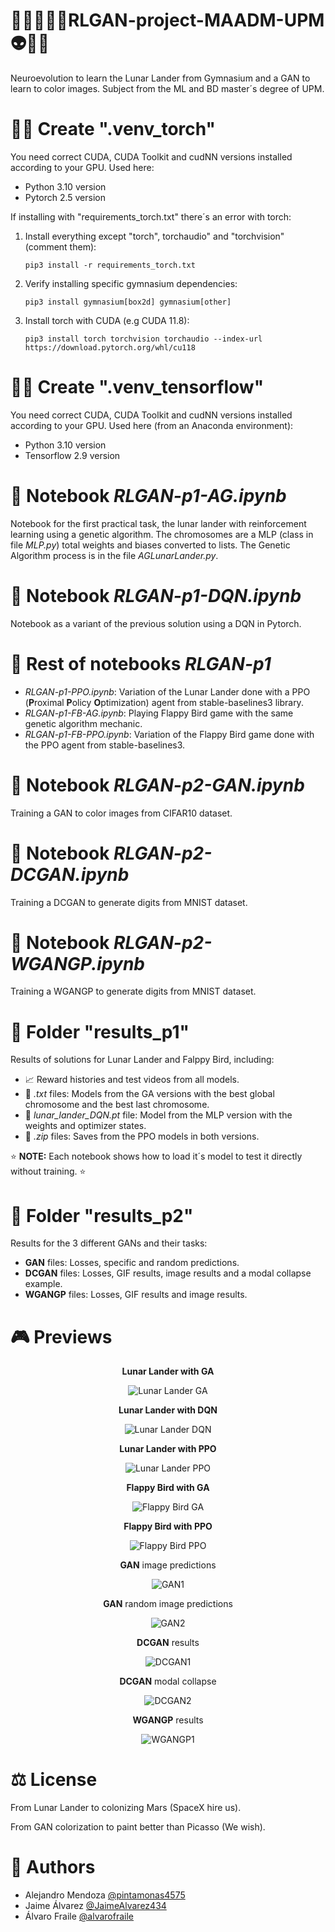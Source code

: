 # 🧞‍♂️🎅🦹‍♂️RLGAN-project-MAADM-UPM 👽🤖👹
Neuroevolution to learn the Lunar Lander from Gymnasium and a GAN to learn to color images. Subject from the ML and BD master´s degree of UPM.

# 🧙‍♂️ Create ".venv_torch"
You need correct CUDA, CUDA Toolkit and cudNN versions installed according to your GPU. Used here:

* Python 3.10 version
* Pytorch 2.5 version

If installing with "requirements_torch.txt" there´s an error with torch:
1. Install everything except "torch", torchaudio" and "torchvision" (comment them):
   
    ```pip3 install -r requirements_torch.txt```

2. Verify installing specific gymnasium dependencies:

    ```pip3 install gymnasium[box2d] gymnasium[other]``` 

3. Install torch with CUDA (e.g CUDA 11.8): 

   ```pip3 install torch torchvision torchaudio --index-url https://download.pytorch.org/whl/cu118```
   
# 🧛‍♂️ Create ".venv_tensorflow"
You need correct CUDA, CUDA Toolkit and cudNN versions installed according to your GPU. Used here (from an Anaconda environment):

* Python 3.10 version
* Tensorflow 2.9 version 

# 📓 Notebook *RLGAN-p1-AG.ipynb*
Notebook for the first practical task, the lunar lander with reinforcement learning using a genetic algorithm.
The chromosomes are a MLP (class in file *MLP.py*) total weights and biases converted to lists. The Genetic Algorithm
process is in the file *AGLunarLander.py*.

# 📓 Notebook *RLGAN-p1-DQN.ipynb*
Notebook as a variant of the previous solution using a DQN in Pytorch.

# 📓 Rest of notebooks *RLGAN-p1*
* *RLGAN-p1-PPO.ipynb*: Variation of the Lunar Lander done with a PPO (**P**roximal **P**olicy **O**ptimization) agent from stable-baselines3 library.
* *RLGAN-p1-FB-AG.ipynb*: Playing Flappy Bird game with the same genetic algorithm mechanic.
* *RLGAN-p1-FB-PPO.ipynb*: Variation of the Flappy Bird game done with the PPO agent from stable-baselines3.

# 📓 Notebook *RLGAN-p2-GAN.ipynb*
Training a GAN to color images from CIFAR10 dataset.

# 📓 Notebook *RLGAN-p2-DCGAN.ipynb*
Training a DCGAN to generate digits from MNIST dataset.

# 📓 Notebook *RLGAN-p2-WGANGP.ipynb*
Training a WGANGP to generate digits from MNIST dataset.

# 📂 Folder "results_p1"
Results of solutions for Lunar Lander and Falppy Bird, including:

* 📈 Reward histories and test videos from all models.
* 🤖 *.txt* files: Models from the GA versions with the best global chromosome and the best last chromosome.
* 🤖 *lunar_lander_DQN.pt* file: Model from the MLP version with the weights and optimizer states.
* 🤖 *.zip* files: Saves from the PPO models in both versions.

⭐ **NOTE:** Each notebook shows how to load it´s model to test it directly without training. ⭐

# 📂 Folder "results_p2"
Results for the 3 different GANs and their tasks:

* **GAN** files: Losses, specific and random predictions.
* **DCGAN** files: Losses, GIF results, image results and a modal collapse example.
* **WGANGP** files: Losses, GIF results and image results.  

# 🎮 Previews 
<p align="center"><b>Lunar Lander with GA</b></p>
<p align="center"><img src="assets/LL-AG-3000-episode-7.gif" alt="Lunar Lander GA"></p>

<p align="center"><b>Lunar Lander with DQN</b></p>
<p align="center"><img src="assets/LL-DQN-10000-episode-6.gif" alt="Lunar Lander DQN"></p>

<p align="center"><b>Lunar Lander with PPO</b></p>
<p align="center"><img src="assets/LL-PPO-episode-2.gif" alt="Lunar Lander PPO"></p>

<p align="center"><b>Flappy Bird with GA</b></p>
<p align="center"><img src="assets/FB-AG-5000-episode-4.gif" alt="Flappy Bird GA"></p>

<p align="center"><b>Flappy Bird with PPO</b></p>
<p align="center"><img src="assets/FB-PPO-episode-4.gif" alt="Flappy Bird PPO"></p>

<!--------------------------------------------------------------------->

<p align="center"> <b>GAN</b> image predictions</p>
<p align="center"><img src="results_p2/GAN_350_predictions.png" alt="GAN1"></p>

<p align="center"> <b>GAN</b> random image predictions</p>
<p align="center"><img src="results_p2/GAN_350_predictions_random_5.png" alt="GAN2"></p>

<p align="center"> <b>DCGAN</b> results </p>
<p align="center"><img src="results_p2/DCGAN_750_results.gif" alt="DCGAN1"></p>

<p align="center"> <b>DCGAN</b> modal collapse </p>
<p align="center"><img src="results_p2/DCGAN_500_collapse_example.gif" alt="DCGAN2"></p>

<p align="center"> <b>WGANGP</b> results </p>
<p align="center"><img src="results_p2/WGANGP_500_results.gif" alt="WGANGP1"></p>

# ⚖️ License
From Lunar Lander to colonizing Mars (SpaceX hire us).

From GAN colorization to paint better than Picasso (We wish).

# 👥 Authors
* Alejandro Mendoza [@pintamonas4575](https://github.com/pintamonas4575)
* Jaime Álvarez     [@JaimeAlvarez434](https://github.com/JaimeAlvarez434)
* Álvaro Fraile     [@alvarofraile](https://github.com/alvarofraile)



